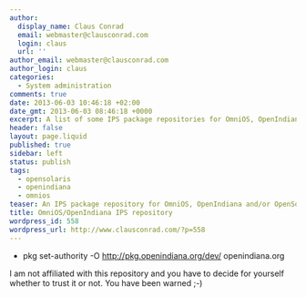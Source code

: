 ```yaml
---
author:
  display_name: Claus Conrad
  email: webmaster@clausconrad.com
  login: claus
  url: ''
author_email: webmaster@clausconrad.com
author_login: claus
categories:
  - System administration
comments: true
date: 2013-06-03 10:46:18 +02:00
date_gmt: 2013-06-03 08:46:18 +0000
excerpt: A list of some IPS package repositories for OmniOS, OpenIndiana and/or OpenSolaris.
header: false
layout: page.liquid
published: true
sidebar: left
status: publish
tags:
  - opensolaris
  - openindiana
  - omnios
teaser: An IPS package repository for OmniOS, OpenIndiana and/or OpenSolaris.
title: OmniOS/OpenIndiana IPS repository
wordpress_id: 558
wordpress_url: http://www.clausconrad.com/?p=558
---
```

  * pkg set-authority -O <http://pkg.openindiana.org/dev/> openindiana.org
  
I am not affiliated with this repository and you have to decide for yourself whether to trust it or not. You have been warned ;-)
